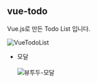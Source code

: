 ## vue-todo
Vue.js로 만든 Todo List 입니다.

![VueTodoList](https://user-images.githubusercontent.com/68048248/126028858-6f64f7ac-ab02-496e-8804-8caf83c51344.gif)

- 모달 <br/><br/>
![뷰투두-모달](https://user-images.githubusercontent.com/68048248/126062473-1acb2de4-21fb-4069-8452-2801f70dc86e.gif)
